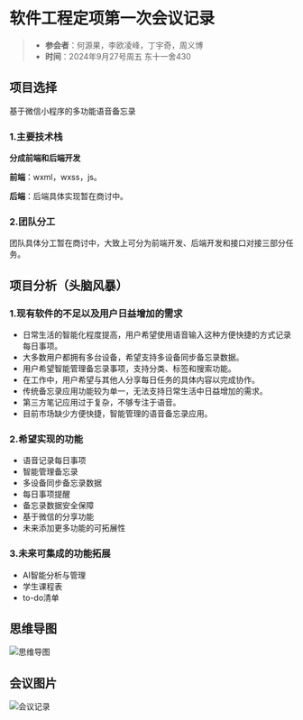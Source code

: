 # 软件工程定项第一次会议记录
> + **参会者**：何源果，李欧凌峰，丁宇奇，周义博
> + **时间**：2024年9月27号周五 东十一舍430

## 项目选择
基于微信小程序的多功能语音备忘录

### 1.主要技术栈
**分成前端和后端开发**

**前端**：wxml，wxss，js。

**后端**：后端具体实现暂在商讨中。

### 2.团队分工

团队具体分工暂在商讨中，大致上可分为前端开发、后端开发和接口对接三部分任务。

## 项目分析（头脑风暴）

### 1.现有软件的不足以及用户日益增加的需求
* 日常生活的智能化程度提高，用户希望使用语音输入这种方便快捷的方式记录每日事项。
* 大多数用户都拥有多台设备，希望支持多设备同步备忘录数据。
* 用户希望智能管理备忘录事项，支持分类、标签和搜索功能。
* 在工作中，用户希望与其他人分享每日任务的具体内容以完成协作。
* 传统备忘录应用功能较为单一，无法支持日常生活中日益增加的需求。
* 第三方笔记应用过于复杂，不够专注于语音。
* 目前市场缺少方便快捷，智能管理的语音备忘录应用。

### 2.希望实现的功能
* 语音记录每日事项
* 智能管理备忘录
* 多设备同步备忘录数据
* 每日事项提醒
* 备忘录数据安全保障
* 基于微信的分享功能
* 未来添加更多功能的可拓展性    

### 3.未来可集成的功能拓展
* AI智能分析与管理
* 学生课程表
* to-do清单

## 思维导图
![思维导图](https://github.com/Seniorisu/SoftwareEngineering/blob/main/Docs/images/%E6%80%9D%E7%BB%B4%E5%AF%BC%E5%9B%BE.png)
## 会议图片
![会议记录](https://github.com/Seniorisu/SoftwareEngineering/blob/main/Docs/images/%E4%BC%9A%E8%AE%AE%E8%AE%B0%E5%BD%95.jpg)